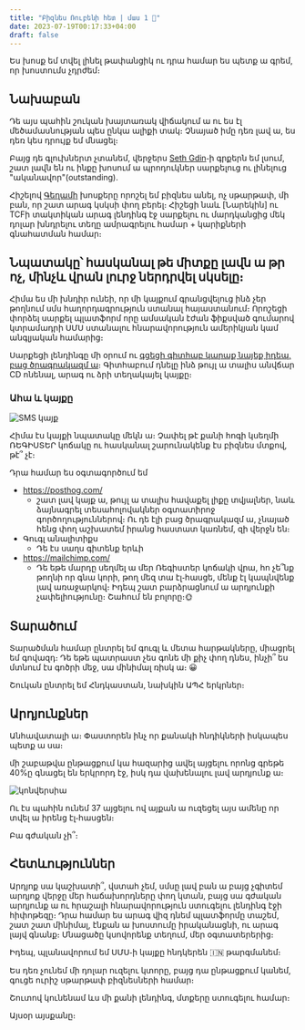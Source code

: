 ```yaml
---
title: "Բիզնես Ռուբենի հետ | մաս 1 💼"
date: 2023-07-19T00:17:33+04:00
draft: false
---
```

Ես խոսք եմ տվել լինել թափանցիկ ու դրա համար ես պետք ա գրեմ, որ խոստումս չդրժեմ։

## Նախաբան 
Դե այս պահին շուկան խայտառակ վիճակում ա ու ես էլ մեծամասնության պես ընկա ալիքի տակ։ Չնայած իմը դեռ լավ ա, ես դեռ կես դրույք եմ մնացել։

Բայց դե գլուխներտ չտանեմ, վերջերս [Seth Gdin](https://www.sethgodin.com/)֊ի գրքերն եմ լսում, շատ լավն են ու ինքը խոսում ա պրոդուկներ սարքելուց ու լինելուց "ականավոր"(outstanding).

Հիշելով [Գեղամի](https://www.linkedin.com/in/gegham-azatyan/) խոսքերը որոշել եմ բիզնես անել, ոչ սթարթափ, մի բան, որ շատ արագ կսկսի փող բերել։ Հիշեցի նաև [Նարեկին] ու TCFի տակտիկան արագ լենդինգ էջ սարքելու ու մարդկանցից մեկ դոլար խնդրելու տեղը ամրագրելու համար + կարիքների գնահատման համար։

## Նպատակը՝ հասկանալ թե միտքը լավն ա թր ոչ, մինչև վրան լուրջ ներդրվել սկսելը։


Հիմա ես մի խնդիր ունեի, որ մի կայքում գրանցվելուց ինձ չեր թողնում սմս հաղորդագրություն ստանալ հայաստանում։ Որոշեցի փորձել սարքել պլատֆորմ որը ամսական էժան ֆիքսված գումարով կտրամադրի ՍՄՍ ստանալու հնարավորություն ամերիկյան կամ անգլյական համարից։

Սարքեցի լենդինգը մի օրում ու [գցեցի գիտհաբ կարաք նայեք իդեպ, բաց ծրագրակազմ ա](https://github.com/shekspir55/sms)։ Գիտհաբում դնելը ինձ թույլ ա տալիս անվճար CD ոնենալ, արագ ու ձրի տեղակայել կայքը։

### Ահա և կայքը
![SMS կայք](/images/բիզնես/սմս֊կայք.png)

Հիմա էս կայքի նպատակը մեկն ա։ Չափել թէ քանի հոգի կսեղմի ՌԵԳԻՍՏԵՐ կոճակը ու հասկանալ շարունակենք էս բիզնես մտքով, թէ՞ չէ։


Դրա համար ես օգտագործում եմ

* https://posthog.com/
  * շատ լավ կայք ա, թույլ ա տալիս հավաքել լիքը տվյալներ, նաև ձայնագրել տեսահոլովակներ օգտատիրոջ գործողություններով։ Ու դե էլի բաց ծրագրակազմ ա, չնայած հենց փող աշխատեմ իրանց հաստատ կառնեմ, զի վերջն են։
* Գուգլ անալիտիքս
  * Դե էս սաղս գիտենք երևի
* https://mailchimp.com/
  * Դե եթե մարդը սեղմել ա մեր Ռեգիստեր կոճակի վրա, հո չե՞նք թողնի որ գնա կորի, թող մեզ տա էլ֊հասցե, մենք էլ կապնվենք լավ առաջարկով։ Իդեպ շատ բարձրացնում ա արդյունքի չափելիությունը։ Շահում են բոլորը։🌞

## Տարածում

Տարածման համար ընտրել եմ գուգլ և մետա հարթակները, միացրել եմ գովազդ։ Դե եթե պատրաստ չես գոնե մի քիչ փող դնես, ինչի՞ ես մտնում էս գոծրի մեջ, սա մինիմալ ռիսկ ա։ 😀

Շուկան ընտրել եմ Հնդկաստան, նախկին ԱՊՀ երկրներ։

## Արդյունքներ

Անհավատալի ա։ Փաստորեն ինչ որ քանակի հնդիկների իսկապես պետք ա սա։

մի շաբաթվա ընթացքում կա հազարից ավել այցելու որոնց գրեթե 40%ը գնացել են երկրորդ էջ, իսկ դա վախենալու լավ արդյունք ա։

![կոնվերսիա](/images/բիզնես/կոնվերսիա.png)

Ու էս պահին ունեմ 37 այցելու ով այքան ա ուզեցել այս ամենը որ տվել ա իրենց էլ֊հասցեն։

Բա գժական չի՞։

## Հետևություններ
Արդյոք սա կաշխատի՞, վստահ չեմ, սմսը լավ բան ա բայց չգիտեմ արդյոք վերջը մեր հաճախորդները փող կտան, բայց սա գժական արդյունք ա ու հրաշալի հնարավորություն ստուգելու լենդինգ էջի հիփոթեզը։ Դրա համար ես արագ վիզ դնեմ պլատֆորմը տաշեմ, շատ շատ մինիմալ, էնքան ա խոստումը իրականացնի, ու արագ լայվ գնանք։ Մնացածը կսովորենք տեղում, մեր օգտատերերից։ 

Իդեպ, պլանավորում եմ ՍՄՍ֊ի կայքը հնդկերեն 🇮🇳 թարգմանեմ։

Ես դեռ չունեմ մի դոլար ուզելու կտորը, բայց դա ընթացքում կանեմ, գուցե ուրիշ սթարթափ բիզնեսների համար։

Շուտով կունենամ ևս մի քանի լենդինգ, մտքերը ստուգելու համար։

Այսօր այսքանը։